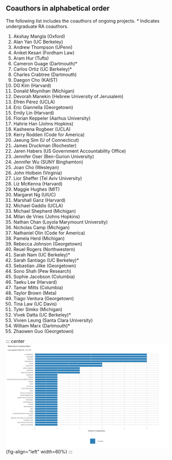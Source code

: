 ## Coauthors in alphabetical order

The following list includes the coauthors of ongoing projects. * Indicates undergraduate RA coauthors. 

1. Akshay Mangla (Oxford)
1. Alan Yan (UC Berkeley)
1. Andrew Thompson (UPenn)
1. Aniket Kesari (Fordham Law)
1. Aram Hur (Tufts)
1. Cameron Guage (Dartmouth)*
1. Carlos Ortiz (UC Berkeley)*
1. Charles Crabtree (Dartmouth)
1. Daegon Cho (KAIST)
1. DG Kim (Harvard)
1. Donald Moynihan (Michigan)
1. Devorah Manekin (Hebrew University of Jerusalem)
1. Efrén Pérez (UCLA)
1. Eric Giannella (Georgetown)
1. Emily Lin (Harvard)
1. Florian Keppeler (Aarhus University)
1. Hahrie Han (Johns Hopkins)
1. Kasheena Rogbeer (UCLA)
1. Kerry Rodden (Code for America)
1. Jaeung Sim (U of Connecticut)
1. James Druckman (Rochester)
1. Jaren Habers (US Government Accountability Office)
1. Jennifer Oser (Ben-Gurion University)
1. Jennifer Wu (SUNY Binghamton)
1. Joan Cho (Wesleyan)
1. John Holbein (Virginia)
1. Lior Sheffer (Tel Aviv University)
1. Liz McKenna (Harvard)
1. Maggie Hughes (MIT)
1. Margaret Ng (UIUC)
1. Marshall Ganz (Harvard)
1. Michael Gaddis (UCLA)
1. Michael Shepherd (Michigan)
1. Milan de Vries (Johns Hopkins)
1. Nathan Chan (Loyola Marymount University)
1. Nicholas Camp (Michigan)
1. Nathaniel Olin (Code for America)
1. Pamela Herd (Michigan)
1. Rebecca Johnson (Georgetown)
1. Reuel Rogers (Northwestern)
1. Sarah Nam (UC Berkeley)*
1. Sarah Santiago (UC Berkeley)*
1. Sebastian Jilke (Georgetown)
1. Sono Shah (Pew Research)
1. Sophie Jacobson (Columbia)
1. Taeku Lee (Harvard)
1. Tamar Mitts (Columbia)
1. Taylor Brown (Meta)
1. Tiago Ventura (Georgetown)
1. Tina Law (UC Davis)
1. Tyler Simko (Michigan)
1. Vivek Datta (UC Berkeley)*
1. Vivien Leung (Santa Clara University)
1. William Marx (Dartmouth)*
1. Zhaowen Guo (Georgetown)

::: center
![](https://raw.githubusercontent.com/jaeyk/jaeyk.github.io/main/community_building/coauthors.png){fig-align="left" width=60%}
:::
